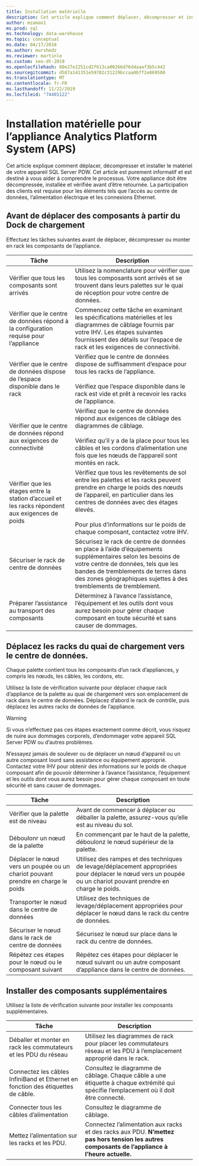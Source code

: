 ```yaml
---
title: Installation matérielle
description: Cet article explique comment déplacer, décompresser et installer le matériel de votre appareil SQL Server PDW. Cet article est purement informatif et est destiné à vous aider à comprendre le processus. Votre appliance doit être décompressée, installée et vérifiée avant d’être retournée. La participation des clients est requise pour les éléments tels que l’accès au centre de données, l’alimentation électrique et les connexions Ethernet.
author: mzaman1
ms.prod: sql
ms.technology: data-warehouse
ms.topic: conceptual
ms.date: 04/17/2018
ms.author: murshedz
ms.reviewer: martinle
ms.custom: seo-dt-2019
ms.openlocfilehash: 60e27e2251cd2f613ca00266d76d4aaaf3b5c442
ms.sourcegitcommit: d587a141351e59782c31229bccaa0bff2e869580
ms.translationtype: MT
ms.contentlocale: fr-FR
ms.lasthandoff: 11/22/2019
ms.locfileid: "74401122"
---
```

# <a name="hardware-installation-for-analytics-platform-system-aps-appliance"></a>Installation matérielle pour l’appliance Analytics Platform System (APS)
Cet article explique comment déplacer, décompresser et installer le matériel de votre appareil SQL Server PDW. Cet article est purement informatif et est destiné à vous aider à comprendre le processus. Votre appliance doit être décompressée, installée et vérifiée avant d’être retournée. La participation des clients est requise pour les éléments tels que l’accès au centre de données, l’alimentation électrique et les connexions Ethernet.  
  
## <a name="BeforeMoving"></a>Avant de déplacer des composants à partir du Dock de chargement  
Effectuez les tâches suivantes avant de déplacer, décompresser ou monter en rack les composants de l’appliance.  
  
|Tâche|Description|  
|--------|---------------|  
|Vérifier que tous les composants sont arrivés|Utilisez la nomenclature pour vérifier que tous les composants sont arrivés et se trouvent dans leurs palettes sur le quai de réception pour votre centre de données.|  
|Vérifier que le centre de données répond à la configuration requise pour l’appliance|Commencez cette tâche en examinant les spécifications matérielles et les diagrammes de câblage fournis par votre IHV. Les étapes suivantes fournissent des détails sur l’espace de rack et les exigences de connectivité.|  
|Vérifier que le centre de données dispose de l’espace disponible dans le rack|Vérifiez que le centre de données dispose de suffisamment d’espace pour tous les racks de l’appliance.<br /><br />Vérifiez que l’espace disponible dans le rack est vide et prêt à recevoir les racks de l’appliance.|  
|Vérifier que le centre de données répond aux exigences de connectivité|Vérifiez que le centre de données répond aux exigences de câblage des diagrammes de câblage.<br /><br />Vérifiez qu’il y a de la place pour tous les câbles et les cordons d’alimentation une fois que les nœuds de l’appareil sont montés en rack.|  
|Vérifier que les étages entre la station d’accueil et les racks répondent aux exigences de poids|Vérifiez que tous les revêtements de sol entre les palettes et les racks peuvent prendre en charge le poids des nœuds de l’appareil, en particulier dans les centres de données avec des étages élevés.<br /><br />Pour plus d’informations sur le poids de chaque composant, contactez votre IHV.|  
|Sécuriser le rack de centre de données|Sécurisez le rack de centre de données en place à l’aide d’équipements supplémentaires selon les besoins de votre centre de données, tels que les bandes de tremblements de terres dans des zones géographiques sujettes à des tremblements de tremblement.|  
|Préparer l’assistance au transport des composants|Déterminez à l’avance l’assistance, l’équipement et les outils dont vous aurez besoin pour gérer chaque composant en toute sécurité et sans causer de dommages.|  
  
## <a name="Moving"></a>Déplacez les racks du quai de chargement vers le centre de données.  
Chaque palette contient tous les composants d’un rack d’appliances, y compris les nœuds, les câbles, les cordons, etc.  
  
Utilisez la liste de vérification suivante pour déplacer chaque rack d’appliance de la palette au quai de chargement vers son emplacement de rack dans le centre de données. Déplacez d’abord le rack de contrôle, puis déplacez les autres racks de données de l’appliance.  
  
> [!WARNING]  
> Si vous n’effectuez pas ces étapes exactement comme décrit, vous risquez de nuire aux dommages corporels, d’endommager votre appareil SQL Server PDW ou d’autres problèmes.  
>   
> N’essayez jamais de soulever ou de déplacer un nœud d’appareil ou un autre composant lourd sans assistance ou équipement approprié. Contactez votre IHV pour obtenir des informations sur le poids de chaque composant afin de pouvoir déterminer à l’avance l’assistance, l’équipement et les outils dont vous aurez besoin pour gérer chaque composant en toute sécurité et sans causer de dommages.  
  
|Tâche|Description|  
|--------|---------------|  
|Vérifier que la palette est de niveau|Avant de commencer à déplacer ou déballer la palette, assurez-vous qu’elle est au niveau du sol.|  
|Déboulonr un nœud de la palette|En commençant par le haut de la palette, déboulonz le nœud supérieur de la palette.|  
|Déplacer le nœud vers un poupée ou un chariot pouvant prendre en charge le poids|Utilisez des rampes et des techniques de levage/déplacement appropriées pour déplacer le nœud vers un poupée ou un chariot pouvant prendre en charge le poids.|  
|Transporter le nœud dans le centre de données|Utilisez des techniques de levage/déplacement appropriées pour déplacer le nœud dans le rack du centre de données.|  
|Sécuriser le nœud dans le rack de centre de données|Sécurisez le nœud sur place dans le rack du centre de données.|  
|Répétez ces étapes pour le nœud ou le composant suivant|Répétez ces étapes pour déplacer le nœud suivant ou un autre composant d’appliance dans le centre de données.|  
  
## <a name="AfterMoving"></a>Installer des composants supplémentaires  
Utilisez la liste de vérification suivante pour installer les composants supplémentaires.  
  
|Tâche|Description||  
|--------|---------------|-|  
|Déballer et monter en rack les commutateurs et les PDU du réseau|Utilisez les diagrammes de rack pour placer les commutateurs réseau et les PDU à l’emplacement approprié dans le rack.||  
|Connectez les câbles InfiniBand et Ethernet en fonction des étiquettes de câble.|Consultez le diagramme de câblage. Chaque câble a une étiquette à chaque extrémité qui spécifie l’emplacement où il doit être connecté.||  
|Connecter tous les câbles d’alimentation|Consultez le diagramme de câblage.||  
|Mettez l’alimentation sur les racks et les PDU.|Connectez l’alimentation aux racks et des racks aux PDU. **N’mettez pas hors tension les autres composants de l’appliance à l’heure actuelle.**||  
  
<!-- MISSING LINKS ## See Also  
[Common Metadata Query Examples &#40;SQL Server PDW&#41;](../sqlpdw/common-metadata-query-examples-sql-server-pdw.md)  -->  
  

